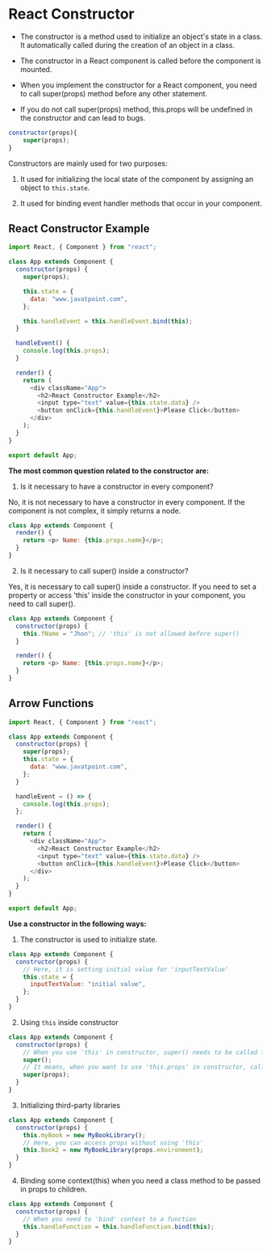 # React Constructor

- The constructor is a method used to initialize an object's state in a class. It automatically called during the creation of an object in a class.

- The constructor in a React component is called before the component is mounted.

- When you implement the constructor for a React component, you need to call super(props) method before any other statement.

- If you do not call super(props) method, this.props will be undefined in the constructor and can lead to bugs.

```javascript
constructor(props){
    super(props);
}
```

Constructors are mainly used for two purposes:

1. It used for initializing the local state of the component by assigning an object to `this.state`.

2. It used for binding event handler methods that occur in your component.

## React Constructor Example

```javascript
import React, { Component } from "react";

class App extends Component {
  constructor(props) {
    super(props);

    this.state = {
      data: "www.javatpoint.com",
    };

    this.handleEvent = this.handleEvent.bind(this);
  }

  handleEvent() {
    console.log(this.props);
  }

  render() {
    return (
      <div className="App">
        <h2>React Constructor Example</h2>
        <input type="text" value={this.state.data} />
        <button onClick={this.handleEvent}>Please Click</button>
      </div>
    );
  }
}

export default App;
```

**The most common question related to the constructor are:**

1. Is it necessary to have a constructor in every component?

No, it is not necessary to have a constructor in every component. If the component is not complex, it simply returns a node.

```javascript
class App extends Component {
  render() {
    return <p> Name: {this.props.name}</p>;
  }
}
```

2. Is it necessary to call super() inside a constructor?

Yes, it is necessary to call super() inside a constructor. If you need to set a property or access 'this' inside the constructor in your component, you need to call super().

```javascript
class App extends Component {
  constructor(props) {
    this.fName = "Jhon"; // 'this' is not allowed before super()
  }

  render() {
    return <p> Name: {this.props.name}</p>;
  }
}
```

## Arrow Functions

```javascript
import React, { Component } from "react";

class App extends Component {
  constructor(props) {
    super(props);
    this.state = {
      data: "www.javatpoint.com",
    };
  }

  handleEvent = () => {
    console.log(this.props);
  };

  render() {
    return (
      <div className="App">
        <h2>React Constructor Example</h2>
        <input type="text" value={this.state.data} />
        <button onClick={this.handleEvent}>Please Click</button>
      </div>
    );
  }
}

export default App;
```

**Use a constructor in the following ways:**

1. The constructor is used to initialize state.

```javascript
class App extends Component {
  constructor(props) {
    // Here, it is setting initial value for 'inputTextValue'
    this.state = {
      inputTextValue: "initial value",
    };
  }
}
```

2. Using `this` inside constructor

```javascript
class App extends Component {
  constructor(props) {
    // When you use 'this' in constructor, super() needs to be called first
    super();
    // It means, when you want to use 'this.props' in constructor, call it as below
    super(props);
  }
}
```

3. Initializing third-party libraries

```javascript
class App extends Component {
  constructor(props) {
    this.myBook = new MyBookLibrary();
    // Here, you can access props without using 'this'
    this.Book2 = new MyBookLibrary(props.environment);
  }
}
```

4. Binding some context(this) when you need a class method to be passed in props to children.

```javascript
class App extends Component {
  constructor(props) {
    // When you need to 'bind' context to a function
    this.handleFunction = this.handleFunction.bind(this);
  }
}
```
